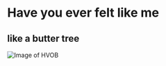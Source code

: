 # Have you ever felt like me
## like a butter tree
![Image of HVOB](https://upload.wikimedia.org/wikipedia/commons/3/36/HVOB_-_popfest_2013_13.jpg)
